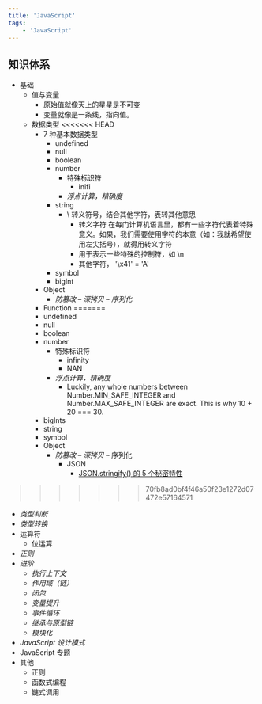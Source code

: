 ```yaml
---
title: 'JavaScript'
tags:
	- 'JavaScript'
---
```


## 知识体系

- 基础
  - 值与变量
    - 原始值就像天上的星星是不可变
    - 变量就像是一条线，指向值。
  - 数据类型
<<<<<<< HEAD
    - 7 种基本数据类型
      - undefined
      - null
      - boolean
      - number
        - 特殊标识符
          - inifi
        - *浮点计算，精确度*
      - string
        - \ 转义符号，结合其他字符，表转其他意思
          - 转义字符 在每门计算机语言里，都有一些字符代表着特殊意义。如果，我们需要使用字符的本意（如：我就希望使用左尖括号），就得用转义字符
          - 用于表示一些特殊的控制符，如 \n
          - 其他字符， '\x41' = 'A'
      - symbol
      - bigInt
    - Object
      - *防篡改*
      – *深拷贝*
      – *序列化*
    - Function
=======
    - undefined
    - null
    - boolean
    - number
      - 特殊标识符
        - infinity
        - NAN
      - *浮点计算，精确度*
        - Luckily, any whole numbers between Number.MIN_SAFE_INTEGER and Number.MAX_SAFE_INTEGER are exact. This is why 10 + 20 === 30.
    - bigInts
    - string
    - symbol
    - Object
      - *防篡改*
      – *深拷贝*
      – 序列化
        - JSON
          - [JSON.stringify() 的 5 个秘密特性](https://medium.com/javascript-in-plain-english/5-secret-features-of-json-stringify-c699340f9f27)
>>>>>>> 70fb8ad0bf4f46a50f23e1272d07472e57164571
  - *类型判断*
  - *类型转换*
  - 运算符
    - 位运算
  - *正则*
- *进阶*
  - *执行上下文*
  - *作用域（链）*
  - *闭包*
  - *变量提升*
  - *事件循环*
  - *继承与原型链*
  - *模块化*
- *JavaScript 设计模式*
- JavaScript 专题
- 其他
  - 正则
  - 函数式编程
  - 链式调用
